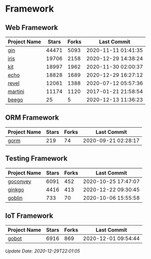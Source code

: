 # Framework

## Web Framework
| Project Name | Stars | Forks | Last Commit |
| ------------ | ----- | ----- | ----------- |
| [gin](https://github.com/gin-gonic/gin) | 44471 | 5093 | 2020-11-11 01:41:35 |
| [iris](https://github.com/kataras/iris) | 19706 | 2158 | 2020-12-29 14:38:24 |
| [kit](https://github.com/go-kit/kit) | 18997 | 1962 | 2020-11-30 02:00:37 |
| [echo](https://github.com/labstack/echo) | 18828 | 1689 | 2020-12-29 16:27:12 |
| [revel](https://github.com/revel/revel) | 12061 | 1388 | 2020-07-12 05:57:36 |
| [martini](https://github.com/go-martini/martini) | 11174 | 1120 | 2017-01-21 21:58:54 |
| [beego](https://github.com/astaxie/beego) | 25 | 5 | 2020-12-13 11:36:23 |

## ORM Framework
| Project Name | Stars | Forks | Last Commit |
| ------------ | ----- | ----- | ----------- |
| [gorm](https://github.com/jinzhu/gorm) | 219 | 74 | 2020-09-21 02:28:17 |

## Testing Framework
| Project Name | Stars | Forks | Last Commit |
| ------------ | ----- | ----- | ----------- |
| [goconvey](https://github.com/smartystreets/goconvey) | 6091 | 452 | 2020-10-25 17:47:07 |
| [ginkgo](https://github.com/onsi/ginkgo) | 4416 | 413 | 2020-12-22 09:30:45 |
| [goblin](https://github.com/franela/goblin) | 733 | 70 | 2020-10-06 15:55:58 |

## IoT Framework
| Project Name | Stars | Forks | Last Commit |
| ------------ | ----- | ----- | ----------- |
| [gobot](https://github.com/hybridgroup/gobot) | 6916 | 869 | 2020-12-01 09:54:44 |

*Update Date: 2020-12-29T22:01:05*